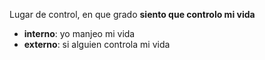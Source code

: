 Lugar de control, en que grado **siento que controlo mi vida**

- **interno**: yo manjeo mi vida
- **externo**: si alguien controla mi vida

